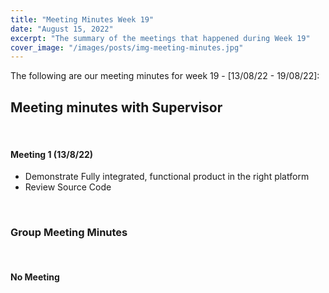 ```yaml
---
title: "Meeting Minutes Week 19"
date: "August 15, 2022"
excerpt: "The summary of the meetings that happened during Week 19"
cover_image: "/images/posts/img-meeting-minutes.jpg"
---
```


The following are our meeting minutes for week 19 - [13/08/22 - 19/08/22]:

## Meeting minutes with Supervisor

<br/>

#### Meeting 1 (13/8/22)

- Demonstrate Fully integrated, functional product in the right platform
- Review Source Code

<br/>

### Group Meeting Minutes

<br/>

#### No Meeting
